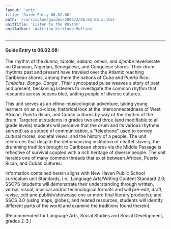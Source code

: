 ```yaml
---
layout: 'unit'
title: 'Guide Entry 06.02.08'
path: '/curriculum/guides/2006/2/06.02.08.x.html'
unitTitle: 'Listen to the Rhythm'
unitAuthor: 'Waltrina Kirkland-Mullins'
---
```


<body>
<hr/>
 <h4>
  Guide Entry to 06.02.08:
 </h4>
 <p>
  The rhythm of the
  <i>
   dunno, tamale, sakara, omele,
  </i>
  and
  <i>
   djembe
  </i>
  reverberate on Ghanaian, Nigerian, Senegalese, and Congolese shores. Their drum rhythms past and present have traveled over the Atlantic reaching Caribbean shores, among them the nations of Cuba and Puerto Rico.
  <i>
   Timbales. Bongo. Conga
  </i>
  . Their syncopated pulse weaves a story of past and present, beckoning listeners to investigate the common rhythm that resounds across oceans blue, uniting people of diverse cultures.
 </p>
<p>
  This unit serves as an ethno-musicological adventure, taking young learners on an up-close, historical look at the interconnectedness of West African, Puerto Rican, and Cuban cultures by way of the rhythm of the drum. Targeted at students in grades two and three (and modifiable to all grade levels) students will perceive that the drum and its various rhythms serve(d) as a source of communication, a "telephone" used to convey cultural mores, societal views, and the history of a people. The unit reinforces that despite the dehumanizing institution of chattel slavery, the drumming tradition brought to Caribbean shores via the Middle Passage is reflective of survival coupled with a rich heritage of diverse people. The unit heralds one of many common threads that exist between African, Puerto Rican, and Cuban cultures.
 </p>
<p>
  Information contained herein aligns with New Haven Public School curriculum unit Standards, i.e., Language Arts/Writing Content Standard 2.0; SSCPS (students will demonstrate their understanding through written, verbal, visual, musical and/or technological formats and will pre-edit, draft, revise, edit and publish/showcase one or more final literary products); and SSCS 3.0 (using maps, globes, and related resources, students will identify different parts of the world and examine the traditions found therein).
 </p>
<p>
  (Recommended for Language Arts, Social Studies and Social Development, grades 2-3.)
 </p>

</body>
